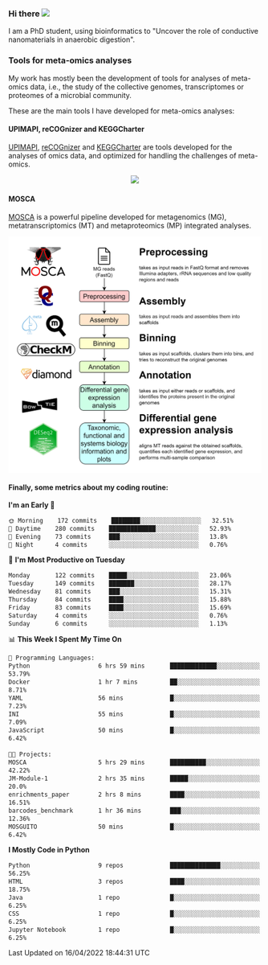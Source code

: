 ### Hi there <img src="https://media.giphy.com/media/hvRJCLFzcasrR4ia7z/giphy.gif" width="25px">

I am a PhD student, using bioinformatics to "Uncover the role of conductive nanomaterials in anaerobic digestion".

### Tools for meta-omics analyses

My work has mostly been the development of tools for analyses of meta-omics data, i.e., the study of the collective genomes, transcriptomes or proteomes of a microbial community.

These are the main tools I have developed for meta-omics analyses:

#### UPIMAPI, reCOGnizer and KEGGCharter

[UPIMAPI](https://github.com/iquasere/UPIMAPI), [reCOGnizer](https://github.com/iquasere/reCOGnizer) and [KEGGCharter](https://github.com/iquasere/KEGGCharter) are tools developed for the analyses of omics data, and optimized for handling the challenges of meta-omics.

<p align="center">
    <img src="assets/annotation_paper.png">
</p>

#### MOSCA

[MOSCA](https://github.com/iquasere/MOSCA) is a powerful pipeline developed for metagenomics (MG), metatranscriptomics (MT) and metaproteomics (MP) integrated analyses.

<p align="center">
    <img src="assets/mosca_workflow.png" align="center" width="700">
</p>


#### Finally, some metrics about my coding routine:

<!--START_SECTION:waka-->
**I'm an Early 🐤** 

```text
🌞 Morning    172 commits    ████████░░░░░░░░░░░░░░░░░   32.51% 
🌆 Daytime    280 commits    █████████████░░░░░░░░░░░░   52.93% 
🌃 Evening    73 commits     ███░░░░░░░░░░░░░░░░░░░░░░   13.8% 
🌙 Night      4 commits      ░░░░░░░░░░░░░░░░░░░░░░░░░   0.76%

```
📅 **I'm Most Productive on Tuesday** 

```text
Monday       122 commits    █████░░░░░░░░░░░░░░░░░░░░   23.06% 
Tuesday      149 commits    ███████░░░░░░░░░░░░░░░░░░   28.17% 
Wednesday    81 commits     ███░░░░░░░░░░░░░░░░░░░░░░   15.31% 
Thursday     84 commits     ████░░░░░░░░░░░░░░░░░░░░░   15.88% 
Friday       83 commits     ████░░░░░░░░░░░░░░░░░░░░░   15.69% 
Saturday     4 commits      ░░░░░░░░░░░░░░░░░░░░░░░░░   0.76% 
Sunday       6 commits      ░░░░░░░░░░░░░░░░░░░░░░░░░   1.13%

```


📊 **This Week I Spent My Time On** 

```text
💬 Programming Languages: 
Python                   6 hrs 59 mins       █████████████░░░░░░░░░░░░   53.79% 
Docker                   1 hr 7 mins         ██░░░░░░░░░░░░░░░░░░░░░░░   8.71% 
YAML                     56 mins             █░░░░░░░░░░░░░░░░░░░░░░░░   7.23% 
INI                      55 mins             █░░░░░░░░░░░░░░░░░░░░░░░░   7.09% 
JavaScript               50 mins             █░░░░░░░░░░░░░░░░░░░░░░░░   6.42%

🐱‍💻 Projects: 
MOSCA                    5 hrs 29 mins       ██████████░░░░░░░░░░░░░░░   42.22% 
JM-Module-1              2 hrs 35 mins       █████░░░░░░░░░░░░░░░░░░░░   20.0% 
enrichments_paper        2 hrs 8 mins        ████░░░░░░░░░░░░░░░░░░░░░   16.51% 
barcodes_benchmark       1 hr 36 mins        ███░░░░░░░░░░░░░░░░░░░░░░   12.36% 
MOSGUITO                 50 mins             █░░░░░░░░░░░░░░░░░░░░░░░░   6.42%

```

**I Mostly Code in Python** 

```text
Python                   9 repos             ██████████████░░░░░░░░░░░   56.25% 
HTML                     3 repos             ████░░░░░░░░░░░░░░░░░░░░░   18.75% 
Java                     1 repo              █░░░░░░░░░░░░░░░░░░░░░░░░   6.25% 
CSS                      1 repo              █░░░░░░░░░░░░░░░░░░░░░░░░   6.25% 
Jupyter Notebook         1 repo              █░░░░░░░░░░░░░░░░░░░░░░░░   6.25%

```



 Last Updated on 16/04/2022 18:44:31 UTC
<!--END_SECTION:waka-->
